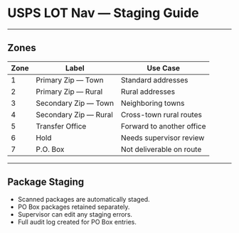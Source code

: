 # USPS LOT Nav — Staging Guide

---

## Zones

| Zone | Label | Use Case |
|------|-------|----------|
| 1 | Primary Zip — Town | Standard addresses |
| 2 | Primary Zip — Rural | Rural addresses |
| 3 | Secondary Zip — Town | Neighboring towns |
| 4 | Secondary Zip — Rural | Cross-town rural routes |
| 5 | Transfer Office | Forward to another office |
| 6 | Hold | Needs supervisor review |
| 7 | P.O. Box | Not deliverable on route |

---

## Package Staging

- Scanned packages are automatically staged.
- PO Box packages retained separately.
- Supervisor can edit any staging errors.
- Full audit log created for PO Box entries.

